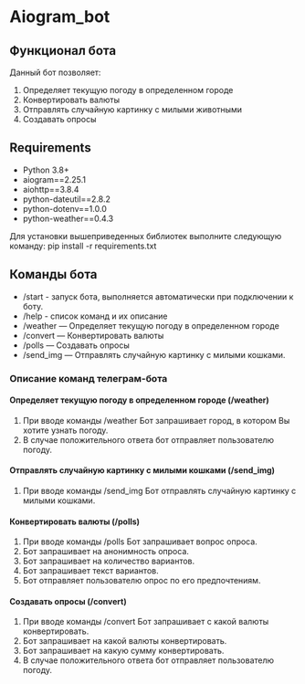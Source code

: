 # Aiogram_bot

## Функционал бота

Данный бот позволяет:
1. Определяет текущую погоду в определенном городе
2. Конвертировать валюты
3. Отправлять случайную картинку с милыми животными
4. Создавать опросы


## Requirements

- Python 3.8+
- aiogram==2.25.1
- aiohttp==3.8.4
- python-dateutil==2.8.2
- python-dotenv==1.0.0
- python-weather==0.4.3

Для установки вышеприведенных библиотек выполните следующую команду: pip install -r requirements.txt

## Команды бота

- /start - запуск бота, выполняется автоматически при подключении к боту.
- /help - список команд и их описание
- /weather — Определяет текущую погоду в определенном городе
- /convert — Конвертировать валюты
- /polls — Создавать опросы
- /send_img — Отправлять случайную картинку с милыми кошками.

### Описание команд телеграм-бота

#### Определяет текущую погоду в определенном городе (/weather)

1. При вводе команды /weather Бот запрашивает город, в котором Вы хотите узнать погоду.
2. В случае положительного ответа бот отправляет пользователю погоду.


#### Отправлять случайную картинку с милыми кошками (/send_img)

1. При вводе команды /send_img Бот отправлять случайную картинку с милыми кошками.


#### Конвертировать валюты (/polls)

1. При вводе команды /polls Бот запрашивает вопрос опроса.
2. Бот запрашивает на анонимность опроса.
3. Бот запрашивает на количество вариантов.
4. Бот запрашивает текст вариантов.
5. Бот отправляет пользователю опрос по его предпочтениям.


#### Создавать опросы (/convert)

1. При вводе команды /convert Бот запрашивает с какой валюты конвертировать.
2. Бот запрашивает на какой валюты конвертировать.
3. Бот запрашивает на какую сумму конвертировать.
4. В случае положительного ответа бот отправляет пользователю погоду.